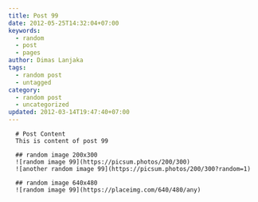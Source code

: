 ```yaml
---
title: Post 99
date: 2012-05-25T14:32:04+07:00
keywords:
  - random
  - post
  - pages
author: Dimas Lanjaka
tags:
  - random post
  - untagged
category:
  - random post
  - uncategorized
updated: 2012-03-14T19:47:40+07:00
---
```


      # Post Content
      This is content of post 99

      ## random image 200x300
      ![random image 99](https://picsum.photos/200/300)
      ![another random image 99](https://picsum.photos/200/300?random=1)

      ## random image 640x480
      ![random image 99](https://placeimg.com/640/480/any)
      